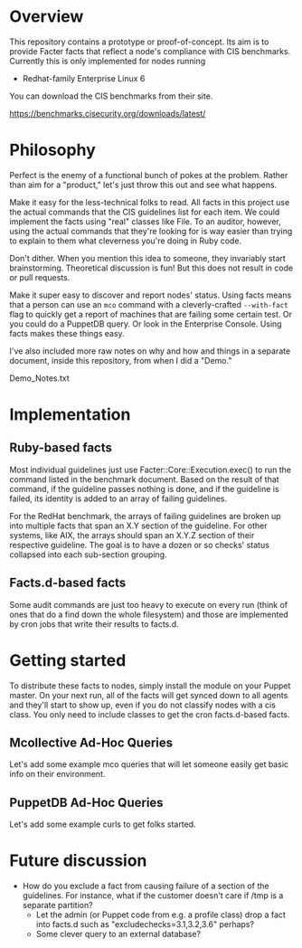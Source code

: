 # Overview

This repository contains a prototype or proof-of-concept.  Its aim is to provide Facter facts that reflect a node's compliance with CIS benchmarks.  Currently this is only implemented for nodes running

  * Redhat-family Enterprise Linux 6

You can download the CIS benchmarks from their site.

  https://benchmarks.cisecurity.org/downloads/latest/

# Philosophy

Perfect is the enemy of a functional bunch of pokes at the problem.  Rather than aim for a "product," let's just throw this out and see what happens.

Make it easy for the less-technical folks to read.  All facts in this project use the actual commands that the CIS guidelines list for each item.  We could implement the facts using "real" classes like File.  To an auditor, however, using the actual commands that they're looking for is way easier than trying to explain to them what cleverness you're doing in Ruby code.

Don't dither.  When you mention this idea to someone, they invariably start brainstorming.  Theoretical discussion is fun!  But this does not result in code or pull requests.

Make it super easy to discover and report nodes' status.  Using facts means that a person can use an `mco` command with a cleverly-crafted `--with-fact` flag to quickly get a report of machines that are failing some certain test.  Or you could do a PuppetDB query.  Or look in the Enterprise Console.  Using facts makes these things easy.

I've also included more raw notes on why and how and things in a separate document, inside this repository, from when I did a "Demo."

  Demo_Notes.txt


# Implementation

## Ruby-based facts

Most individual guidelines just use Facter::Core::Execution.exec() to run the command listed in the benchmark document.  Based on the result of that command, if the guideline passes nothing is done, and if the guideline is failed, its identity is added to an array of failing guidelines.

For the RedHat benchmark, the arrays of failing guidelines are broken up into multiple facts that span an X.Y section of the guideline.  For other systems, like AIX, the arrays should span an X.Y.Z section of their respective guideline.  The goal is to have a dozen or so checks' status collapsed into each sub-section grouping.

## Facts.d-based facts

Some audit commands are just too heavy to execute on every run (think of ones that do a find down the whole filesystem) and those are implemented by cron jobs that write their results to facts.d.

# Getting started

To distribute these facts to nodes, simply install the module on your Puppet master.  On your next run, all of the facts will get synced down to all agents and they'll start to show up, even if you do not classify nodes with a cis class.  You only need to include classes to get the cron facts.d-based facts.

## Mcollective Ad-Hoc Queries

Let's add some example mco queries that will let someone easily get basic info on their environment.

## PuppetDB Ad-Hoc Queries

Let's add some example curls to get folks started.


# Future discussion

* How do you exclude a fact from causing failure of a section of the guidelines.  For instance, what if the customer doesn't care if /tmp is a separate partition?
  * Let the admin (or Puppet code from e.g. a profile class) drop a fact into facts.d such as "excludechecks=3.1,3.2,3.6" perhaps?
  * Some clever query to an external database?
